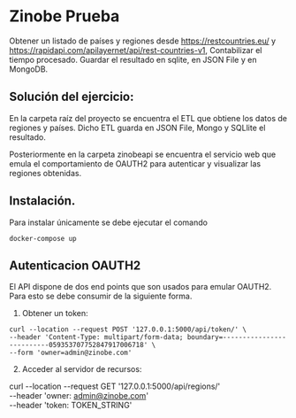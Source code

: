 # Zinobe Prueba

Obtener un listado de países y regiones desde  https://restcountries.eu/ y https://rapidapi.com/apilayernet/api/rest-countries-v1,
Contabilizar el tiempo procesado.
Guardar el resultado en sqlite, en JSON File y en MongoDB.

## Solución del ejercicio:

En la carpeta raíz del proyecto se encuentra el ETL que obtiene los datos de regiones y países. Dicho ETL guarda en JSON File, Mongo y SQLlite el resultado.

Posteriormente en la carpeta zinobeapi se encuentra el servicio web que emula el comportamiento de OAUTH2 para autenticar y visualizar las regiones obtenidas.

## Instalación.

Para instalar únicamente se debe ejecutar el comando

```
docker-compose up
```

## Autenticacion OAUTH2

El API dispone de dos end points que son usados para emular OAUTH2. Para esto se debe consumir de la siguiente forma.

1. Obtener un token:
```
curl --location --request POST '127.0.0.1:5000/api/token/' \
--header 'Content-Type: multipart/form-data; boundary=--------------------------059353707752847917006718' \
--form 'owner=admin@zinobe.com'
```

2. Acceder al servidor de recursos:

curl --location --request GET '127.0.0.1:5000/api/regions/' \
--header 'owner: admin@zinobe.com' \
--header 'token: TOKEN_STRING'
